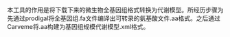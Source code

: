本工具的作用是将下载下来的微生物全基因组格式转换为代谢模型。所经历步骤为先通过prodigal将全基因组.fa文件编译出可转录的氨基酸文件.aa格式。之后通过Carveme将.aa构建为基因组规模代谢模型.xml格式。

